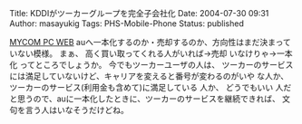 Title: KDDIがツーカーグループを完全子会社化
Date: 2004-07-30 09:31
Author: masayukig
Tags: PHS-Mobile-Phone
Status: published

[MYCOM PC WEB](http://pcweb.mycom.co.jp/news/2004/07/29/001.html)
auへ一本化するのか・売却するのか、方向性はまだ決まっていない模様。
まぁ、
高く買い取ってくれる人がいれば→売却
いなけりゃ→一本化
ってところでしょうか。
今でもツーカーユーザの人は、
ツーカーのサービスには満足していないけど、キャリアを変えると番号が変わるのがいや
な人か、
ツーカーのサービス(利用金も含めて)に満足している
人か、
どうでもいい
人だと思うので、auに一本化したときに、ツーカーのサービスを継続できれば、
文句を言う人はいなそうだけどね。
